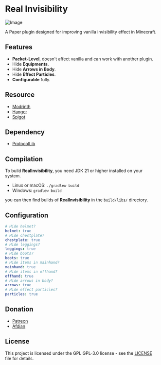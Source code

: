 # Real Invisibility

![Image](https://cdn.modrinth.com/data/GJ2KsrYm/images/7dd8b018e0affdfb5dfe2319fc424a48bd605425.gif)

A Paper plugin designed for improving vanilla invisibility effect in Minecraft.

## Features

* **Packet-Level**, doesn't affect vanilla and can work with another plugin.
* Hide **Equipments**.
* Hide **Arrows in Body**.
* Hide **Effect Particles**.
* **Configurable** fully.


## Resource

* [Modrinth](https://modrinth.com/plugin/realinvisibility)
* [Hanger](https://hangar.papermc.io/KKW557/RealInvisibility)
* [Spigot](https://www.spigotmc.org/resources/realinvisibility.119210)


## Dependency

* [ProtocolLib](https://github.com/dmulloy2/ProtocolLib)


## Compilation

To build **RealInvisibility**, you need JDK 21 or higher installed on your system.

* Linux or macOS: `./gradlew build`
* Windows: `gradlew build`

you can then find builds of **RealInvisibility** in the `build/libs/` directory.


## Configuration

```yml
# Hide helmet?
helmet: true
# Hide chestplate?
chestplate: true
# Hide leggings?
leggings: true
# Hide boots?
boots: true
# Hide items in mainhand?
mainhand: true
# Hide items in offhand?
offhand: true
# Hide arrows in body?
arrows: true
# Hide effect particles?
particles: true
```


## Donation

* [Patreon](https://www.patreon.com/kkw557/membership)
* [Afdian](https://afdian.com/a/megawalls78)


## License

This project is licensed under the GPL GPL-3.0 license - see the [LICENSE](LICENSE) file for details.